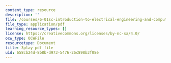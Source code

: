 ```yaml
---
content_type: resource
description: ''
file: /courses/6-01sc-introduction-to-electrical-engineering-and-computer-science-i-spring-2011/658cb24d8b8bd973547626c898b3f08e_abW4cppRABM.pdf
file_type: application/pdf
learning_resource_types: []
license: https://creativecommons.org/licenses/by-nc-sa/4.0/
ocw_type: OCWFile
resourcetype: Document
title: 3play pdf file
uid: 658cb24d-8b8b-d973-5476-26c898b3f08e
---
```

